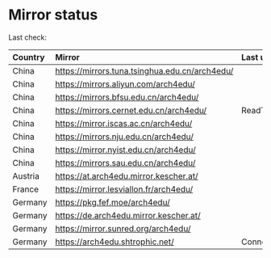 <script src="./time.js"></script>
# Mirror status
Last check: <script type="text/javascript">localize(1751466339.7867265);</script>

|Country|Mirror|Last update|
|:------|:-----|:----------|
|China|https://mirrors.tuna.tsinghua.edu.cn/arch4edu/|<script type="text/javascript">localize(1751439061);</script>|
|China|https://mirrors.aliyun.com/arch4edu/|<script type="text/javascript">localize(1751439061);</script>|
|China|https://mirrors.bfsu.edu.cn/arch4edu/|<script type="text/javascript">localize(1751395919);</script>|
|China|https://mirrors.cernet.edu.cn/arch4edu/|ReadTimeout|
|China|https://mirror.iscas.ac.cn/arch4edu/|<script type="text/javascript">localize(1750574662);</script>|
|China|https://mirrors.nju.edu.cn/arch4edu/|<script type="text/javascript">localize(1751352594);</script>|
|China|https://mirror.nyist.edu.cn/arch4edu/|<script type="text/javascript">localize(1751439061);</script>|
|China|https://mirrors.sau.edu.cn/arch4edu/|<script type="text/javascript">localize(1751222619);</script>|
|Austria|https://at.arch4edu.mirror.kescher.at/|<script type="text/javascript">localize(1751439061);</script>|
|France|https://mirror.lesviallon.fr/arch4edu/|<script type="text/javascript">localize(1751439061);</script>|
|Germany|https://pkg.fef.moe/arch4edu/|<script type="text/javascript">localize(1751439061);</script>|
|Germany|https://de.arch4edu.mirror.kescher.at/|<script type="text/javascript">localize(1751439061);</script>|
|Germany|https://mirror.sunred.org/arch4edu/|<script type="text/javascript">localize(1751439061);</script>|
|Germany|https://arch4edu.shtrophic.net/|ConnectionError|

<script src="./tablefilter/tablefilter.js"></script>
<script src="./table.js"></script>